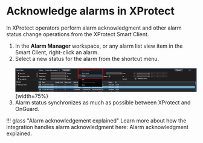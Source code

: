 # Acknowledge alarms in XProtect

In XProtect operators perform alarm acknowledgment and other alarm status change operations from the XProtect Smart Client.

1. In the **Alarm Manager** workspace, or any alarm list view item in the Smart Client, right-click an alarm.
2. Select a new status for the alarm from the shortcut menu.</br>
    <br>
    ![CloseAlarm](img/SCFeatures_21.png){width=75%}
3. Alarm status synchronizes as much as possible between XProtect and OnGuard.

!!! glass "Alarm acknowledgement explained"
    Learn more about how the integration handles alarm acknowledgment here: Alarm acknowledgment explained.